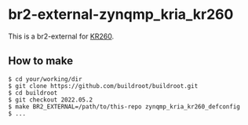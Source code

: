 # br2-external-zynqmp_kria_kr260

This is a br2-external for [KR260](https://japan.xilinx.com/products/som/kria/kr260-robotics-starter-kit.html).

## How to make

```
$ cd your/working/dir
$ git clone https://github.com/buildroot/buildroot.git
$ cd buildroot
$ git checkout 2022.05.2
$ make BR2_EXTERNAL=/path/to/this-repo zynqmp_kria_kr260_defconfig
$ ...
```

